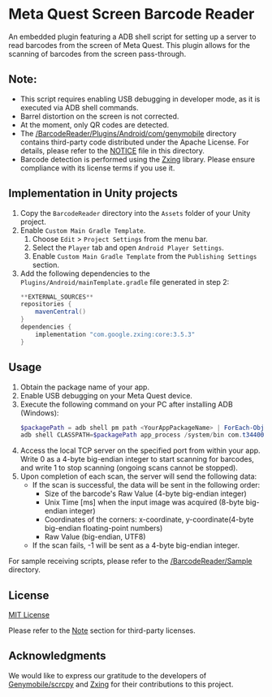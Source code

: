 # Meta Quest Screen Barcode Reader
An embedded plugin featuring a ADB shell script for setting up a server to read barcodes from the screen of Meta Quest.
This plugin allows for the scanning of barcodes from the screen pass-through.

## Note:
- This script requires enabling USB debugging in developer mode, as it is executed via ADB shell commands.
- Barrel distortion on the screen is not corrected.
- At the moment, only QR codes are detected.
- The [/BarcodeReader/Plugins/Android/com/genymobile](./BarcodeReader/Plugins/Android/com/genymobile/) directory contains third-party code distributed under the Apache License. For details, please refer to the [NOTICE](./BarcodeReader/Plugins/Android/com/genymobile/NOTICE) file in this directory.
- Barcode detection is performed using the [Zxing](https://github.com/zxing/zxing) library. Please ensure compliance with its license terms if you use it.

## Implementation in Unity projects
1. Copy the `BarcodeReader` directory into the `Assets` folder of your Unity project.
2. Enable `Custom Main Gradle Template`.
   1. Choose `Edit` > `Project Settings` from the menu bar.
   2. Select the `Player` tab and open `Android Player Settings`.
   3. Enable `Custom Main Gradle Template` from the `Publishing Settings` section.
3. Add the following dependencies to the `Plugins/Android/mainTemplate.gradle` file generated in step 2:
   ```gradle
   **EXTERNAL_SOURCES**
   repositories {
       mavenCentral()
   }
   dependencies {
       implementation "com.google.zxing:core:3.5.3"
   }
   ```

## Usage
1. Obtain the package name of your app.
2. Enable USB debugging on your Meta Quest device.
3. Execute the following command on your PC after installing ADB (Windows):
   ```powershell
   $packagePath = adb shell pm path <YourAppPackageName> | ForEach-Object { $_ -replace "^package:" }
   adb shell CLASSPATH=$packagePath app_process /system/bin com.t34400.quest.barcode.ServerLauncher <ServerPort>
   ```
4. Access the local TCP server on the specified port from within your app. Write 0 as a 4-byte big-endian integer to start scanning for barcodes, and write 1 to stop scanning (ongoing scans cannot be stopped).
5. Upon completion of each scan, the server will send the following data:
    - If the scan is successful, the data will be sent in the following order:
        - Size of the barcode's Raw Value (4-byte big-endian integer)
        - Unix Time [ms] when the input image was acquired (8-byte big-endian integer)
        - Coordinates of the corners: x-coordinate, y-coordinate(4-byte big-endian floating-point numbers)
        - Raw Value (big-endian, UTF8)
    - If the scan fails, -1 will be sent as a 4-byte big-endian integer.

For sample receiving scripts, please refer to the [/BarcodeReader/Sample](./BarcodeReader/Sample/) directory.

## License
[MIT License](LICENSE)

Please refer to the [Note](#note) section for third-party licenses.

##  Acknowledgments
We would like to express our gratitude to the developers of [Genymobile/scrcpy](https://github.com/Genymobile/scrcpy) and [Zxing](https://github.com/zxing/zxing) for their contributions to this project.
